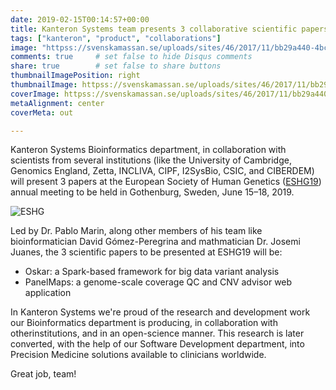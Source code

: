 ```yaml
---
date: 2019-02-15T00:14:57+00:00
title: Kanteron Systems team presents 3 collaborative scientific papers at the European Society of Human Genetics annual meeting
tags: ["kanteron", "product", "collaborations"]
image: "httpss://svenskamassan.se/uploads/sites/46/2017/11/bb29a440-4bce-433c-933e-39e4586ee1e7.jpg"
comments: true     # set false to hide Disqus comments
share: true        # set false to share buttons
thumbnailImagePosition: right
thumbnailImage: httpss://svenskamassan.se/uploads/sites/46/2017/11/bb29a440-4bce-433c-933e-39e4586ee1e7.jpg
coverImage: httpss://svenskamassan.se/uploads/sites/46/2017/11/bb29a440-4bce-433c-933e-39e4586ee1e7.jpg
metaAlignment: center
coverMeta: out

---
```


Kanteron Systems Bioinformatics department, in collaboration with scientists from several institutions (like the University of Cambridge, Genomics England, Zetta, INCLIVA, CIPF, I2SysBio, CSIC, and CIBERDEM) will present 3 papers at the European Society of Human Genetics ([ESHG19](httpss://2019.eshg.org/)) annual meeting to be held in Gothenburg, Sweden, June 15–18, 2019.

<!--more-->

![ESHG](https://eshg.aboothmanual.nl/Portals/0/Overig/2019-ESHG-Banner-850x170.png)

Led by Dr. Pablo Marin, along other members of his team like bioinformatician David Gómez-Peregrina and mathmatician Dr. Josemi Juanes, the 3 scientific papers to be presented at ESHG19 will be:

* Oskar: a Spark-based framework for big data variant analysis
* PanelMaps: a genome-scale coverage QC and CNV advisor web application

In Kanteron Systems we're proud of the research and development work our Bioinformatics department is producing, in collaboration with otherinstitutions, and in an open-science manner. This research is later converted, with the help of our Software Development department, into Precision Medicine solutions available to clinicians worldwide.

Great job, team!
